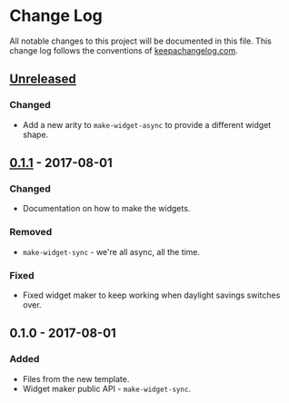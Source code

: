 # Change Log
All notable changes to this project will be documented in this file. This change log follows the conventions of [keepachangelog.com](http://keepachangelog.com/).

## [Unreleased]
### Changed
- Add a new arity to `make-widget-async` to provide a different widget shape.

## [0.1.1] - 2017-08-01
### Changed
- Documentation on how to make the widgets.

### Removed
- `make-widget-sync` - we're all async, all the time.

### Fixed
- Fixed widget maker to keep working when daylight savings switches over.

## 0.1.0 - 2017-08-01
### Added
- Files from the new template.
- Widget maker public API - `make-widget-sync`.

[Unreleased]: https://github.com/your-name/ensemble/compare/0.1.1...HEAD
[0.1.1]: https://github.com/your-name/ensemble/compare/0.1.0...0.1.1
